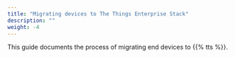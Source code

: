 ```yaml
---
title: "Migrating devices to The Things Enterprise Stack"
description: ""
weight: -4
---
```


This guide documents the process of migrating end devices to {{% tts %}}.
